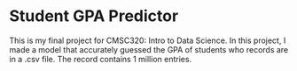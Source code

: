 # Student GPA Predictor
This is my final project for CMSC320: Intro to Data Science. In this project, I made a model that accurately guessed the GPA of students who records are in a 
.csv file. The record contains 1 million entries.
